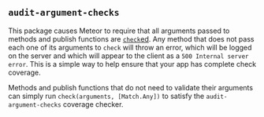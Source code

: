 ## `audit-argument-checks`

This package causes Meteor to require that all arguments passed to methods and
publish functions are [`check`ed](#check). Any method that does not pass each
one of its arguments to `check` will throw an error, which will be logged on the
server and which will appear to the client as a
`500 Internal server error`. This is a simple way to help ensure that your
app has complete check coverage.

Methods and publish functions that do not need to validate their arguments can
simply run `check(arguments, [Match.Any])` to satisfy the
`audit-argument-checks` coverage checker.
